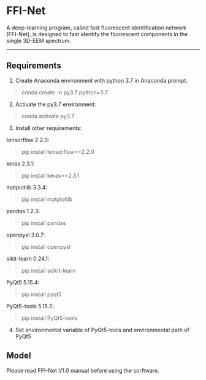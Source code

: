 # FFI-Net
A deep-learning program, called fast fluorescent identification network (FFI-Net), is designed to fast identify the fluorescent components in the single 3D-EEM spectrum.  

---
## Requirements  
1. Create Anaconda environment with python 3.7 in Anaconda prompt:  
> conda create -n py3.7 python=3.7  

2. Activate the py3.7 environment:  
> conda activate py3.7  

3. Install other requirements:  

tensorflow 2.2.0: 
> pip install tensorflow==2.2.0  

keras 2.3.1: 
> pip install keras==2.3.1  

matplotlib 3.3.4:
> pip install matplotlib

pandas 1.2.3:
> pip install pandas

openpyxl 3.0.7:
> pip install openpyxl

sikit-learn 0.24.1:
> pip install scikit-learn

PyQt5 5.15.4:
> pip install pyqt5

PyQt5-tools 5.15.2:
> pip install PyQt5-tools

4. Set environmental variable of PyQt5-tools and environmental path of PyQt5

## Model 
Please read FFI-Net V1.0 manual before using the sorftware.
